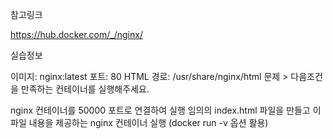 참고링크

https://hub.docker.com/_/nginx/

실습정보

이미지: nginx:latest
포트: 80
HTML 경로: /usr/share/nginx/html
문제 > 다음조건을 만족하는 컨테이너를 실행해주세요.

nginx 컨테이너를 50000 포트로 연결하여 실행
임의의 index.html 파일을 만들고 이 파일 내용을 제공하는 nginx 컨테이너 실행 (docker run -v 옵션 활용)